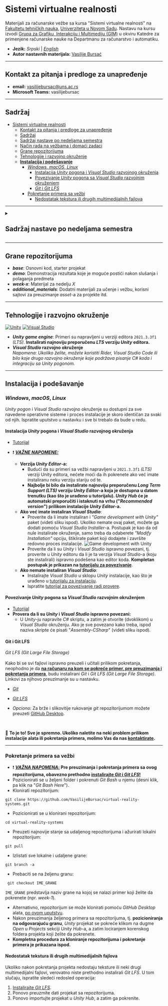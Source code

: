 # Sistemi virtualne realnosti
Materijali za računarske vežbe sa kursa "Sistemi virtualne realnosti" na [Fakultetu tehničkih nauka](http://www.ftn.uns.ac.rs/ "Zvanični sajt Fakulteta tehničkih nauka"), [Univerziteta u Novom Sadu](https://www.uns.ac.rs/ "Zvanični sajt Univerziteta u Novom Sadu"). Nastavu na kursu izvodi [Grupa za Grafiku, Interakciju i Multimediju (GIM)](http://gim.ftn.uns.ac.rs/Clanovi "Zvanični sajt GIM grupe") u okviru Katedre za primenjene računarske nauke na Departmanu za računarstvo i automatiku.

- **Jezik:** *Srpski* | *[English](https://www.google.com "Click to show ReadMe in English")*
- **Autor nastavnih materijala:** [Vasilije Bursać](https://www.google.com "Autor")

---

## Kontakt za pitanja i predloge za unapređenje
- **email:** vasilijebursac@uns.ac.rs
- **Microsoft Teams:** vasilijebursac

---

## Sadržaj
- [Sistemi virtualne realnosti](#sistemi-virtualne-realnosti)
    - [Kontakt za pitanja i predloge za unapređenje](#kontakt-za-pitanja-i-predloge-za-unapređenje)
    - [Sadržaj](#sadržaj)
    - [Sadržaj nastave po nedeljama semestra](#sadržaj-nastave-po-nedeljama-semestra)
    - [Način rada na vežbama i domaći zadaci](#način-rada-na-vežbama-i-domaći-zadaci)
    - [Grane repozitorijuma](#grane-repozitorijuma)
    - [Tehnologije i razvojno okruženje](#tehnologije-i-razvojno-okruženje)
    - **[Instalacija i podešavanje](#instalacija-i-podešavanje)**
        - [*Windows*, *macOS*, *Linux*](#windows-macos-linux)
            - [Instalacija *Unity* pogona i *Visual Studio* razvojnog okruženja](#instalacija-unity-pogona-i-visual-studio-razvojnog-okruženja)
            - [Povezivanje *Unity* pogona sa *Visual Studio* razvojnim okruženjem](#povezivanje-unity-pogona-sa-visual-studio-razvojnim-okruženjem)
            - [*Git* i *Git LFS*](#git-i-git-lfs)
        - [Pokretanje primera sa vežbi](#pokretanje-primera-sa-vežbi)
            - [Nedostatak tekstura ili drugih multimedijalnih fajlova](#nedostatak-tekstura-ili-drugih-multimedijalnih-fajlova)

---

<details>
   <summary><h2>Sadržaj nastave po nedeljama semestra</h2></summary>
    
   - Nedelja 1: [Uvod u Unity pogon - Osnovne rada u Unity pogonu i manipulacija 3D objektima](../../tree/week-1 "Link do materijala")
   - Nedelja 2: [3D modelovanje u Unity-ju - ProBuilder paket](../../tree/week-2  "Link do materijala")
   - Nedelja 3: [Kreiranje virtualnih okruženja](../../tree/week-3 "Link do materijala")
</details>

---

## Grane repozitorijuma
- ***base***: Osnovni kod, starter projekat
- ***demo***: Demonstracija rezultata koje je moguće postići nakon slušanja i polaganja predmeta
- ***week-x***: Materijal za nedelju *X*
- ***additional_materials***: Dodatni materijali za učenje i vežbu, korisni sajtovi za preuzimanje *asset*-a za projekte itd.

---

## Tehnologije i razvojno okruženje 
[![Unity](https://img.shields.io/badge/unity-%23000000.svg?style=for-the-badge&logo=unity&logoColor=white)](https://unity.com/download "Link za preuzimanje Unity-ja") 
[![Visual Studio](https://img.shields.io/badge/Visual%20Studio-5C2D91.svg?style=for-the-badge&logo=visual-studio&logoColor=white)](https://visualstudio.microsoft.com/downloads/ "Link za preuzimanje Visual Studio-a")
- ***Unity game engine***: Primeri su napravljeni u verziji editora `2021.3.3f1` *(LTS)*. **Instalirati najnoviju preporučenu *LTS* verziju *Unity* editora.**
- ***Visual Studio* razvojno okruženje** <br>
*Napomena: Ukoliko želite, možete koristiti *Rider*, *Visual Studio Code* ili bilo koje drugo razvojno okruženje koje podržava pisanje *C#* koda i integraciju sa *Unity* pogonom.*

---

## Instalacija i podešavanje
### *Windows*, *macOS*, *Linux*
*Unity pogon* i *Visual Studio* razvojno okruženje su dostupni za sve navedene operativne sisteme i proces instalacije je skoro identičan za svaki od njih. Ispratite uputstvo u nastavku i sve bi trebalo da bude u redu.

#### Instalacija *Unity* pogona i *Visual Studio* razvojnog okruženja
- [Tutorijal](https://www.youtube.com/watch?v=gxX7euQ_2Qc&ab_channel=GDTitans "Video uputstvo za instalaciju Unity pogona i Visual Studio razvojnog okruženja")

- :exclamation: <ins>***VAŽNE NAPOMENE:***</ins> 
    - **Verzija *Unity Editor*-a:**
        - Budući da su primeri sa vežbi napravljeni u `2021.3.3f1` *(LTS)* verziji Unity editora, nećete moći da ih pokrenete ako već imate instaliranu neku verziju stariju od te. 
        - **Najbolje bi bilo da instalirate najnoviju preporučenu *Long Term Support (LTS)* verziju *Unity Editor*-a koja je dostupna u datom trenutku (kao što je urađeno u tutorijalu). *Unity Hub* će je automatski preporučiti i istaknuti na vrhu ("*Recommended version*") prilikom instalacije *Unity Editor*-a.**
    - **Ako već imate instaliran *Visual Studio***: 
        - Proverite da li imate instaliran i *"Game development with Unity"* paket (videti sliku ispod). Ukoliko nemate ovaj paket, možete ga dodati pomoću *Visual Studio Installer*-a. Postupak je kao da od nule instalirate okruženje, samo treba da odaberete *"Modify Installation"* opciju, štiklirate paket koji dodajete i završite redovno proces instalacije.
![Game development with Unity](/images/game-development-with-unity-package.png)
        - Proverite da li su *Unity* i *Visual Studio* ispravno povezani, tj. proverite u *Unity* editoru da li je ta verzija *Visual Studio*-a (koju ste instalirali) ispravno podešena kao editor koda. **Kompletan postupak je prikazan na [tutorijalu za povezivanje](#povezivanje-unity-pogona-sa-visual-studio-razvojnim-okruženjem "Povezivanje Unity pogona sa Visual Studio razvojnim okruženjem")**.
    - **Ako nemate instaliran *Visual Studio***: 
        - Instalirajte *Visual Studio* u sklopu *Unity* instalacije, kao što je urađeno u [tutorijalu za instalaciju](#instalacija-unity-pogona-i-visual-studio-razvojnog-okruženja "Instalacija Unity pogona i Visual Studio razvojnog okruženja").
        - Ispratite [tutorijal za povezivanje radi provere](#povezivanje-unity-pogona-sa-visual-studio-razvojnim-okruženjem "Povezivanje Unity pogona sa Visual Studio razvojnim okruženjem").

#### Povezivanje *Unity* pogona sa *Visual Studio* razvojnim okruženjem
- [Tutorijal](https://www.youtube.com/watch?v=4ElwPXo4oCc&ab_channel=Stachey "Video uputstvo za povezivanje Unity pogona sa Visual Studio razvojnim okruženjem")
- **Provera da li su *Unity* i *Visual Studio* ispravno povezani:**
    - U *Unity*-ju napravite *C#* skriptu, a zatim je otvorite (dvoklikom) u *Visual Studio* okruženju. Ako je sve povezano kako treba, ispod naziva skripte će pisati "*Assembly-CSharp*" (videti sliku ispod).

#### Git i Git LFS
*Git LFS (Git Large File Storage)*
<br>
<br>
Kako bi se svi fajlovi ispravno preuzeli i učitali prilikom pokretanja, neophodno je da **<ins>na računaru na kom se pokreće primer, pre preuzimanja i pokretanja primera</ins>**, budu instalirani *Git* i *Git LFS (Git Large File Storage)*. Linkovi za njihovo preuzimanje su u nastavku.
- [*Git*](https://git-scm.com/ "Link za preuzimanje Git-a")
- [*Git LFS*](https://git-lfs.github.com/ "Link za preuzimanje Git LFS-a")

- *Opciono:* Za brže i slikovitije rukovanje *git* repozitorijumom možete preuzeti [GitHub Desktop](https://desktop.github.com/ "Link za preuzimanje GitHub Desktop alata").

<br>

:clap: **To je to! Sve je spremno. Ukoliko naletite na neki problem prilikom instalacije alata ili pokretanja primera, molimo Vas da nas [kontaktirate](#kontakt-za-pitanja-i-predloge-za-unapređenje "Kontakt podaci").**

---

### Pokretanje primera sa vežbi
- :exclamation: <ins>***VAŽNA NAPOMENA*:</ins> Pre preuzimanja i pokretanja primera sa ovog repozitorijuma, obavezno prethodno [instalirajte *Git* i *Git LFS*!](#git-i-git-lfs "Uputstvo za instalaciju Git-a i Git LFS-a")** <br>
- Pozicionirati se u željeni folder i pokrenuti *Git Bash* u njemu (desni klik, pa klik na "*Git Bash Here*").
- Klonirati repozitorijum: 
```
git clone https://github.com/VasilijeBursac/virtual-reality-systems.git
```
- Pozicionirati se u klonirani repozitorijum:
```
cd virtual-reality-systems
```
- Preuzeti najnovije stanje sa udaljenog repozitorijuma i ažurirati lokalni repozitorijum: 
```
git pull
```
- Izlistati sve lokalne i udaljene grane: 
```
git branch -a
```
- Prebaciti se na željenu granu:
```
 git checkout IME_GRANE
```
`IME_GRANE` predstavlja naziv grane na kojoj se nalazi primer koji želite da pokrenete (npr. *week-1*). 
- Alternativno, repozitorijum se može klonirati pomoću *GitHub Desktop* alata, [po ovom uputstvu](https://docs.github.com/en/desktop/contributing-and-collaborating-using-github-desktop/adding-and-cloning-repositories/cloning-a-repository-from-github-to-github-desktop "Uputstvo za kloniranje repozitorijuma preko GitHub Desktop alata").
- Nakon preuzimanja željenog primera sa repozitorijuma, tj. **pozicioniranja na odgovarajuću granu**, *Unity* projekat se pokreće klikom na dugme *Open* u *Projects* sekciji *Unity Hub*-a, a zatim lociranjem korenskog foldera projekta koji želite da pokrenete.
- **Kompletna procedura za kloniranje repozitorijuma i pokretanje primera je prikazana ispod.**

#### Nedostatak tekstura ili drugih multimedijalnih fajlova
Ukoliko nakon pokretanja projekta nedostaju teksture ili neki drugi multimedijalni fajlovi, verovatno niste prethodno instalirali *Git LFS*. U tom slučaju, ispratite sledeći redosled operacija:
1. [Instalirajte *Git LFS*](#git-i-git-lfs "Uputstvo za instalaciju Git-a i Git LFS-a").
2. Ponovo preuzmite dati projekat sa repozitorijuma.
3. Ponovo importujte projekat u *Unity Hub*, a zatim ga pokrenite.
